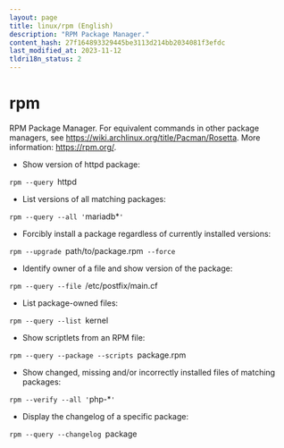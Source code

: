 ```yaml
---
layout: page
title: linux/rpm (English)
description: "RPM Package Manager."
content_hash: 27f164893329445be3113d214bb2034081f3efdc
last_modified_at: 2023-11-12
tldri18n_status: 2
---
```

# rpm

RPM Package Manager.
For equivalent commands in other package managers, see <https://wiki.archlinux.org/title/Pacman/Rosetta>.
More information: <https://rpm.org/>.

- Show version of httpd package:

`rpm --query `<span class="tldr-var badge badge-pill bg-dark-lm bg-white-dm text-white-lm text-dark-dm font-weight-bold">httpd</span>

- List versions of all matching packages:

`rpm --query --all '`<span class="tldr-var badge badge-pill bg-dark-lm bg-white-dm text-white-lm text-dark-dm font-weight-bold">mariadb*</span>`'`

- Forcibly install a package regardless of currently installed versions:

`rpm --upgrade `<span class="tldr-var badge badge-pill bg-dark-lm bg-white-dm text-white-lm text-dark-dm font-weight-bold">path/to/package.rpm</span>` --force`

- Identify owner of a file and show version of the package:

`rpm --query --file `<span class="tldr-var badge badge-pill bg-dark-lm bg-white-dm text-white-lm text-dark-dm font-weight-bold">/etc/postfix/main.cf</span>

- List package-owned files:

`rpm --query --list `<span class="tldr-var badge badge-pill bg-dark-lm bg-white-dm text-white-lm text-dark-dm font-weight-bold">kernel</span>

- Show scriptlets from an RPM file:

`rpm --query --package --scripts `<span class="tldr-var badge badge-pill bg-dark-lm bg-white-dm text-white-lm text-dark-dm font-weight-bold">package.rpm</span>

- Show changed, missing and/or incorrectly installed files of matching packages:

`rpm --verify --all '`<span class="tldr-var badge badge-pill bg-dark-lm bg-white-dm text-white-lm text-dark-dm font-weight-bold">php-*</span>`'`

- Display the changelog of a specific package:

`rpm --query --changelog `<span class="tldr-var badge badge-pill bg-dark-lm bg-white-dm text-white-lm text-dark-dm font-weight-bold">package</span>
